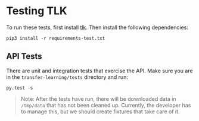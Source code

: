 # Testing TLK

To run these tests, first install [tlk](/tlk). Then install the following dependencies:

```
pip3 install -r requirements-test.txt

```

## API Tests
There are unit and integration tests that exercise the API. 
Make sure you are in the `transfer-learning/tests` directory and run:

```
py.test -s
```

> Note: After the tests have run, there will be downloaded data in `/tmp/data` 
that has not been cleaned up. Currently, the developer has to manage this, but
we should create fixtures that take care of it.
